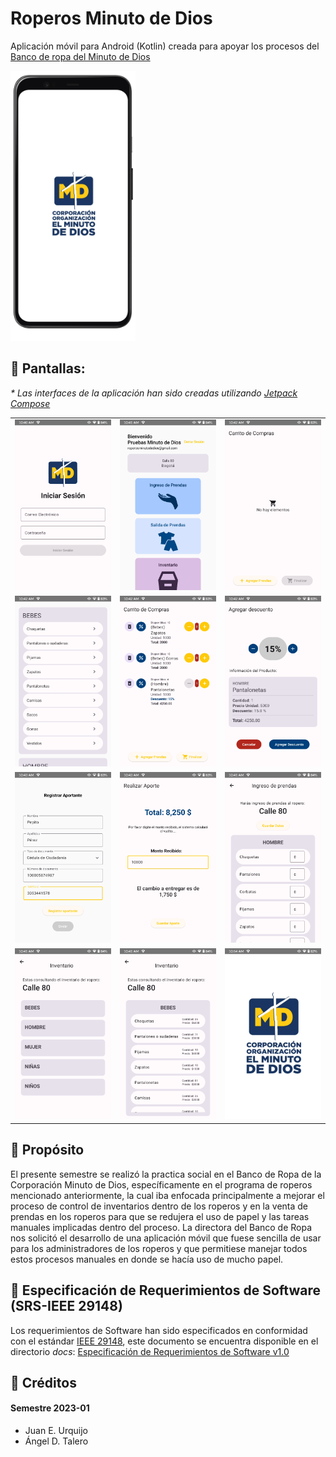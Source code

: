 # Roperos Minuto de Dios
Aplicación móvil para Android (Kotlin) creada para apoyar los procesos del [Banco de ropa del Minuto de Dios](https://minutodedios.org/programa/banco-de-ropa)

<img src="./docs/mockup.png" width="200px">

## 📐 Pantallas:
_* Las interfaces de la aplicación han sido creadas utilizando [Jetpack Compose](https://developer.android.com/jetpack/compose?hl=es-419)_

|                                                          |                                                       |                                                 |
| -------------------------------------------------------- | ----------------------------------------------------- | ----------------------------------------------- |
| ![Authentication](./docs/screenshot/login.png)           | ![Main Page](./docs/screenshot/main.png)              | ![Shopping Cart](./docs/screenshot/cart.png)    |
| ![Add item to Card](./docs/screenshot/cartAdd.png)       | ![Cart with items](./docs/screenshot/cartItems.png)   | ![Add discount](./docs/screenshot/discount.png) |
| ![Client Register](./docs/screenshot/clientRegister.png) | ![Contribute](./docs/screenshot/contribution.png)     | ![Input](./docs/screenshot/in.png)              |
| ![Inventory](./docs/screenshot/inventory.png)            | ![Subcategories](./docs/screenshot/inventoryNext.png) | ![Start](./docs/screenshot/start.png)           |

## 🤝 Propósito
El presente semestre se realizó la practica social en el Banco de Ropa de la Corporación Minuto de Dios, específicamente en el programa de roperos mencionado anteriormente, la cual iba enfocada principalmente a mejorar el proceso de control de inventarios dentro de los roperos y en la venta de prendas en los roperos para que se redujera el uso de papel y las tareas manuales implicadas dentro del proceso. La directora del Banco de Ropa nos solicitó el desarrollo de una aplicación móvil que fuese sencilla de usar para los administradores de los roperos y que permitiese manejar todos estos procesos manuales en donde se hacía uso de mucho papel.

## 📄 Especificación de Requerimientos de Software (SRS-IEEE 29148)

Los requerimientos de Software han sido especificados en conformidad con el estándar [IEEE 29148](https://standards.ieee.org/ieee/29148/6937/), este documento se encuentra disponible en el directorio _docs_:
[Especificación de Requerimientos de Software v1.0](./docs/SRS_V1.pdf)

## 🔩 Créditos
#### Semestre 2023-01
- Juan E. Urquijo
- Ángel D. Talero
